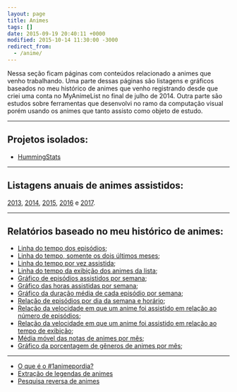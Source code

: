 ```yaml
---
layout: page
title: Animes
tags: []
date: 2015-09-19 20:40:11 +0000
modified: 2015-10-14 11:30:00 -3000
redirect_from:
  - /anime/
---
```


Nessa seção ficam páginas com conteúdos relacionado a animes que venho trabalhando. Uma parte
dessas páginas são listagens e gráficos baseados no meu histórico de animes que venho registrando
desde que criei uma conta no MyAnimeList no final de julho de 2014. Outra parte são estudos sobre
ferramentas que desenvolvi no ramo da computação visual porém usando os animes que tanto
assisto como objeto de estudo.

----------

## Projetos isolados:

* [HummingStats](https://qgustavor.github.io/HummingStats/)

----------

## Listagens anuais de animes assistidos:

[2013](https://qgustavor.github.io/blog/animes-assistidos-e-mangás-de-2013/), 
[2014](https://qgustavor.github.io/blog/animes-e-mangás-de-2014/),
[2015](https://qgustavor.github.io/blog/animes-e-mangás-de-2015/),
[2016](https://qgustavor.github.io/blog/animes-e-mangás-de-2016/) e 
[2017](https://qgustavor.github.io/blog/animes-e-mangás-de-2017/).

----------

## Relatórios baseado no meu histórico de animes:

* [Linha do tempo dos episódios](https://qgustavor.github.io/blog/animes/timeline-geral);
* [Linha do tempo, somente os dois últimos meses](https://qgustavor.github.io/blog/animes/timeline);
* [Linha do tempo por vez assistida](https://qgustavor.github.io/blog/animes/timeline-anime);
* [Linha do tempo da exibição dos animes da lista](https://qgustavor.github.io/blog/animes/timeline-exibicao-animes);
* [Gráfico de episódios assistidos por semana](https://qgustavor.github.io/blog/animes/relatório-semanal);
* [Gráfico das horas assistidas por semana](https://qgustavor.github.io/blog/animes/relatório-semanal-horas);
* [Gráfico da duração média de cada episódio por semana](https://qgustavor.github.io/blog/animes/relatório-semanal-duracao);
* [Relação de episódios por dia da semana e horário](https://qgustavor.github.io/blog/animes/relatório-dia-da-semana-horário);
* [Relação da velocidade em que um anime foi assistido em relação ao número de episódios](https://qgustavor.github.io/blog/animes/velocidade-anime);
* [Relação da velocidade em que um anime foi assistido em relação ao tempo de exibição](https://qgustavor.github.io/blog/animes/velocidade-anime-temporada);
* [Média móvel das notas de animes por mês](https://qgustavor.github.io/blog/animes/media-notas-por-mes);
* [Gráfico da porcentagem de gêneros de animes por mês](https://qgustavor.github.io/blog/animes/generos-por-mes);

----------

* [O que é o #1animepordia?](https://qgustavor.github.io/blog/o-que-%C3%A9-o-1animepordia/)
* [Extração de legendas de animes](https://qgustavor.github.io/blog/extra%C3%A7%C3%A3o-de-legendas-de-animes/)
* [Pesquisa reversa de animes](https://qgustavor.github.io/blog/pesquisa-reversa-de-animes/)
